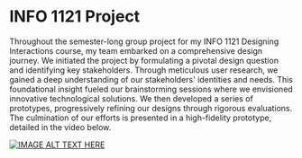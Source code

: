 # INFO 1121 Project

Throughout the semester-long group project for my INFO 1121 Designing Interactions course, my team embarked on a comprehensive design journey. We initiated the project by formulating a pivotal design question and identifying key stakeholders. Through meticulous user research, we gained a deep understanding of our stakeholders' identities and needs. This foundational insight fueled our brainstorming sessions where we envisioned innovative technological solutions. We then developed a series of prototypes, progressively refining our designs through rigorous evaluations. The culmination of our efforts is presented in a high-fidelity prototype, detailed in the video below.

[![IMAGE ALT TEXT HERE](https://img.youtube.com/vi/FzlC1DJ1hkA/0.jpg)](https://www.youtube.com/watch?v=https://www.youtube.com/watch?v=FzlC1DJ1hkA)

